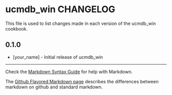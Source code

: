 ucmdb_win CHANGELOG
===================

This file is used to list changes made in each version of the ucmdb_win cookbook.

0.1.0
-----
- [your_name] - Initial release of ucmdb_win

- - -
Check the [Markdown Syntax Guide](http://daringfireball.net/projects/markdown/syntax) for help with Markdown.

The [Github Flavored Markdown page](http://github.github.com/github-flavored-markdown/) describes the differences between markdown on github and standard markdown.
